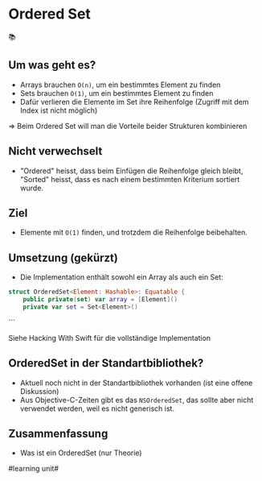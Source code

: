 # Ordered Set
📚

## Um was geht es?

- Arrays brauchen `O(n)`, um ein bestimmtes Element zu finden
- Sets brauchen `O(1)`, um ein bestimmtes Element zu finden
- Dafür verlieren die Elemente im Set ihre Reihenfolge (Zugriff mit dem Index ist nicht möglich)

=\> Beim Ordered Set will man die Vorteile beider Strukturen kombinieren

## Nicht verwechselt

- "Ordered" heisst, dass beim Einfügen die Reihenfolge gleich bleibt, "Sorted" heisst, dass es nach einem bestimmten Kriterium sortiert wurde.

## Ziel

- Elemente mit `O(1)` finden, und trotzdem die Reihenfolge beibehalten.

## Umsetzung (gekürzt)

- Die Implementation enthält sowohl ein Array als auch ein Set:

```swift
struct OrderedSet<Element: Hashable>: Equatable {
    public private(set) var array = [Element]()
    private var set = Set<Element>()
```
\`\`\`

Siehe Hacking With Swift für die vollständige Implementation



## OrderedSet in der Standartbibliothek?

- Aktuell noch nicht in der Standartbibliothek vorhanden (ist eine offene Diskussion)
- Aus Objective-C-Zeiten gibt es das `NSOrderedSet`, das sollte aber nicht verwendet werden, weil es nicht generisch ist.

## Zusammenfassung
- Was ist ein OrderedSet (nur Theorie)



#learning unit#
